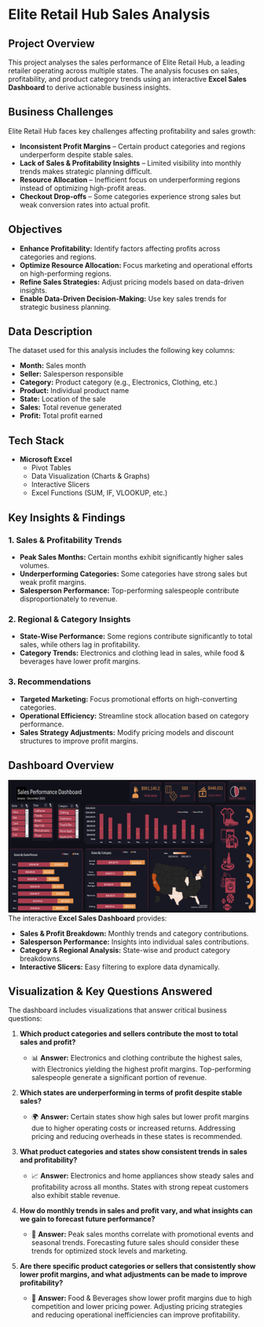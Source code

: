 # **Elite Retail Hub Sales Analysis**

## **Project Overview**
This project analyses the sales performance of Elite Retail Hub, a leading retailer operating across multiple states. The analysis focuses on sales, profitability, and product category trends using an interactive **Excel Sales Dashboard** to derive actionable business insights.

## **Business Challenges**
Elite Retail Hub faces key challenges affecting profitability and sales growth:
- **Inconsistent Profit Margins** – Certain product categories and regions underperform despite stable sales.
- **Lack of Sales & Profitability Insights** – Limited visibility into monthly trends makes strategic planning difficult.
- **Resource Allocation** – Inefficient focus on underperforming regions instead of optimizing high-profit areas.
- **Checkout Drop-offs** – Some categories experience strong sales but weak conversion rates into actual profit.

## **Objectives**
- **Enhance Profitability:** Identify factors affecting profits across categories and regions.
- **Optimize Resource Allocation:** Focus marketing and operational efforts on high-performing regions.
- **Refine Sales Strategies:** Adjust pricing models based on data-driven insights.
- **Enable Data-Driven Decision-Making:** Use key sales trends for strategic business planning.

## **Data Description**
The dataset used for this analysis includes the following key columns:
- **Month:** Sales month
- **Seller:** Salesperson responsible
- **Category:** Product category (e.g., Electronics, Clothing, etc.)
- **Product:** Individual product name
- **State:** Location of the sale
- **Sales:** Total revenue generated
- **Profit:** Total profit earned

## **Tech Stack**
- **Microsoft Excel**
  - Pivot Tables
  - Data Visualization (Charts & Graphs)
  - Interactive Slicers
  - Excel Functions (SUM, IF, VLOOKUP, etc.)

## **Key Insights & Findings**
### **1. Sales & Profitability Trends**
- **Peak Sales Months:** Certain months exhibit significantly higher sales volumes.
- **Underperforming Categories:** Some categories have strong sales but weak profit margins.
- **Salesperson Performance:** Top-performing salespeople contribute disproportionately to revenue.

### **2. Regional & Category Insights**
- **State-Wise Performance:** Some regions contribute significantly to total sales, while others lag in profitability.
- **Category Trends:** Electronics and clothing lead in sales, while food & beverages have lower profit margins.

### **3. Recommendations**
- **Targeted Marketing:** Focus promotional efforts on high-converting categories.
- **Operational Efficiency:** Streamline stock allocation based on category performance.
- **Sales Strategy Adjustments:** Modify pricing models and discount structures to improve profit margins.

## **Dashboard Overview**
![Sales Dashboard](salesdashboard.png)
The interactive **Excel Sales Dashboard** provides:
- **Sales & Profit Breakdown:** Monthly trends and category contributions.
- **Salesperson Performance:** Insights into individual sales contributions.
- **Category & Regional Analysis:** State-wise and product category breakdowns.
- **Interactive Slicers:** Easy filtering to explore data dynamically.

## **Visualization & Key Questions Answered**
The dashboard includes visualizations that answer critical business questions:

1. **Which product categories and sellers contribute the most to total sales and profit?**  
   - 📊 **Answer:** Electronics and clothing contribute the highest sales, with Electronics yielding the highest profit margins. Top-performing salespeople generate a significant portion of revenue.

2. **Which states are underperforming in terms of profit despite stable sales?**  
   - 🌍 **Answer:** Certain states show high sales but lower profit margins due to higher operating costs or increased returns. Addressing pricing and reducing overheads in these states is recommended.

3. **What product categories and states show consistent trends in sales and profitability?**  
   - 📈 **Answer:** Electronics and home appliances show steady sales and profitability across all months. States with strong repeat customers also exhibit stable revenue.

4. **How do monthly trends in sales and profit vary, and what insights can we gain to forecast future performance?**  
   - 📅 **Answer:** Peak sales months correlate with promotional events and seasonal trends. Forecasting future sales should consider these trends for optimized stock levels and marketing.

5. **Are there specific product categories or sellers that consistently show lower profit margins, and what adjustments can be made to improve profitability?**  
   - 🛒 **Answer:** Food & Beverages show lower profit margins due to high competition and lower pricing power. Adjusting pricing strategies and reducing operational inefficiencies can improve profitability.


